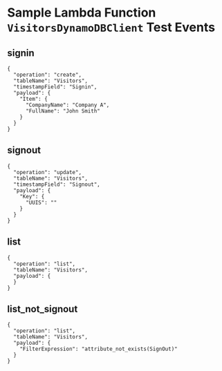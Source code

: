 # Sample Lambda Function `VisitorsDynamoDBClient` Test Events

## signin

```
{
  "operation": "create",
  "tableName": "Visitors",
  "timestampField": "Signin",
  "payload": {
    "Item": {
      "CompanyName": "Company A",
      "FullName": "John Smith"
    }
  }
}
```

## signout

```
{
  "operation": "update",
  "tableName": "Visitors",
  "timestampField": "Signout",
  "payload": {
    "Key": {
      "UUIS": ""
    }
  }
}
```

## list

```
{
  "operation": "list",
  "tableName": "Visitors",
  "payload": {
  }
}
```

## list_not_signout

```
{
  "operation": "list",
  "tableName": "Visitors",
  "payload": {
    "FilterExpression": "attribute_not_exists(SignOut)"
  }
}
```
